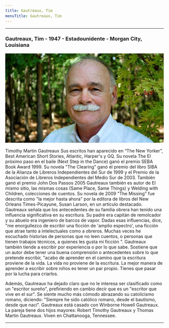 ```yaml
---
title: Gautreaux, Tim
menuTitle: Gautreaux, Tim
---
```

***
### Gautreaux, Tim - 1947 - Estadounidente - Morgan City, Louisiana
!["Imagen no encontrada"](GautreauxTim.jpg)

Timothy Martin Gautreaux
Sus escritos han aparecido en “The New Yorker”, Best American Short Stories, Atlantic, Harper's y GQ. Su novela The El próximo paso en el baile (Next Step in the Dance) ganó el premio SEBA Book Award 1999. Su novela "The Clearing" ganó el premio del libro SIBA de la Alianza de Libreros Independientes del Sur de 1999 y el Premio de la Asociación de Libreros Independientes del Medio Sur de 2003. También ganó el premio John Dos Passos 2005
Gautreaux también es autor de El mismo sitio, las mismas cosas (Same Place, Same Things) y Welding with Children, colecciones de cuentos. Su novela de 2009 "The Missing" fue descrita como "la mejor hasta ahora" por la editora de libros del New Orleans Times-Picayune, Susan Larson, en un artículo destacado.
Gautreaux señala que los antecedentes de su familia obrera han tenido una influencia significativa en su escritura. Su padre era capitán de remolcador y su abuelo era ingeniero de barcos de vapor. Dadas esas influencias, dice, "me enorgullezco de escribir una ficción de 'amplio espectro', una ficción que atrae tanto a intelectuales como a obreros. Muchas veces he escuchado historias de personas que no leen cuentos, o personas que tienen trabajos técnicos, a quienes les gusta mi ficción ".
Gautreaux también tiende a escribir por experiencia o por lo que sabe. Sostiene que un autor debe tener una buena comprensión o antecedentes sobre lo que pretende escribir, "acabo de aprender en el camino que la escritura proviene de la vida. La vida no proviene de la escritura. La mejor manera de aprender a escribir sobre niños es tener un par propio. Tienes que pasar por la lucha para criarlos.

Además, Gautreaux ha dejado claro que no le interesa ser clasificado como un "escritor sureño", prefiriendo en cambio decir que es un "escritor que vive en el sur". Se siente mucho más cómodo abrazando su catolicismo romano, diciendo: "Siempre he sido católico romano, desde el bautismo, desde que nací".
Gautreaux está casado con Winborne Howell Gautreaux. La pareja tiene dos hijos mayores: Robert Timothy Gautreaux y Thomas Martin Gautreaux. Viven en Chattanooga, Tennessee.
***
